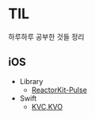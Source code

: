 # TIL
하루하루 공부한 것들 정리

## iOS
* Library
  * [ReactorKit-Pulse](./iOS/Library/ReactorKit-Pulse.md)
* Swift
    * [KVC,KVO](./iOS/Swift/KVC,KVO.md)